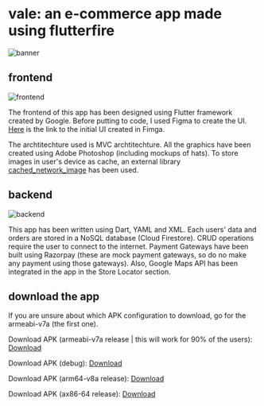 # vale: an e-commerce app made using flutterfire

![banner](https://github.com/lightlessdays/img/blob/main/vale/Your%20paragraph%20text.png)


## frontend

![frontend](https://github.com/lightlessdays/img/blob/main/vale/Untitled%20design%20(3).png)

The frontend of this app has been designed using Flutter framework created by Google. Before putting to code, I used Figma to create the UI. [Here](https://www.figma.com/file/fq20K5oit1tj1NIdoQd738/Vale?node-id=0%3A1) is the link to the initial UI created in Fimga.

The archtitechture used is MVC archtitechture. All the graphics have been created using Adobe Photoshop (including mockups of hats). To store images in user's device as cache, an external library [cached_network_image](https://pub.dev/packages/cached_network_image) has been used. 

## backend

![backend](https://raw.githubusercontent.com/lightlessdays/img/main/Untitled%20design.jpg)

This app has been written using Dart, YAML and XML. Each users' data and orders are stored in a NoSQL database (Cloud Firestore). CRUD operations require the user to connect to the internet. Payment Gateways have been built using Razorpay (these are mock payment gateways, so do no make any payment using those gateways). Also, Google Maps API has been integrated in the app in the Store Locator section.

## download the app

If you are unsure about which APK configuration to download, go for the armeabi-v7a (the first one).

Download APK (armeabi-v7a release | this will work for 90% of the users): [Download](https://drive.google.com/file/d/1WT34DXxMuLv03RiV-hMGUUnpLMr7azuk/view?usp=sharing)

Download APK (debug): [Download](https://drive.google.com/file/d/1O8oSqDUKeJk5RCa39IV8IjbIvX4Dqabq/view?usp=sharing)

Download APK (arm64-v8a release): [Download](https://drive.google.com/file/d/1f3DhQk5s549ZC6lgubXyQkxrUDbOVuqr/view?usp=sharing)

Download APK (ax86-64 release): [Download](https://drive.google.com/file/d/1MOzB2oUyFOjZX5jKL0Sbqv55I8Ay-vce/view?usp=sharing)

